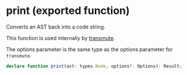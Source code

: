 # print (exported function)

Converts an AST back into a code string.

This function is used internally by [transmute](/api/index.md#transmute-exported-function).

The options parameter is the same type as the options parameter for `transmute`.

```ts
declare function print(ast: types.Node, options?: Options): Result;
```
